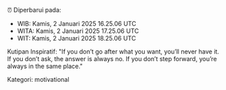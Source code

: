 ⏰ Diperbarui pada:
- WIB: Kamis, 2 Januari 2025 16.25.06 UTC
- WITA: Kamis, 2 Januari 2025 17.25.06 UTC
- WIT: Kamis, 2 Januari 2025 18.25.06 UTC

Kutipan Inspiratif:
"If you don’t go after what you want, you’ll never have it. If you don’t ask, the answer is always no. If you don’t step forward, you’re always in the same place."


Kategori: motivational

